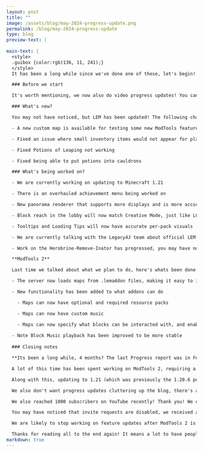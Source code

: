 ```yaml
---
layout: post
title: ""
image: /assets/blog/may-2024-progress-update.png
permalink: /blog/may-2024-progress-update
type: blog
preview-text: | 
  
main-text: | 
  <style>
  .guibox {color:rgb(136, 11, 241);}
  </style>
  It has been a long while since we've done one of these, let's begin!

  ### Before we start

  It's worth mentioning, we now also do video progress updates! You can find them here!

  ### What's new?

  You may not have noticed, but LEM has been updated! The following changes are now available:

  - A new custom map is available for testing some new ModTools features! Its Wuhu Town, you can find it in the Experimental Server

  - Fixed an issue where small inventory items would not appear for players who joined during the loading phase

  - Fixed Potions of Leaping not working

  - Fixed being able to put potions into cauldrons

  ### What's being worked on?

  - We are currently working on updating to Minecraft 1.21

  - There is an overhauled achievement menu being worked on

  - New panorama renderer that supports more displays and is more accurate (Thanks Dawn!)

  - Block reach in the lobby will now match Creative Mode, just like LCE

  - Tooltips and Loading Tips will now have accurate per-pack visuals

  - We are currently talking with the Legacy4J team about official LEM support and fixing all the issues it has on LEM. More information can be found on our FAQ.

  - Work on the Herobrine-Remove-Inator has progressed, you may have noticed that we have failed to remove Herobrine in the past few updates. We're working on it.

  **ModTools 2**

  Last time we talked about what we plan to do, here's whats been done!

  - The server now loads maps from .lemaddon files, making it easy to install mods

  - New functionality has been added to what addons can do

    - Maps can now have optional and required resource packs

    - Maps can now have custom music

    - Maps can now specify what blocks can be interacted with, and enable blocks that are disabled by default
  
  - Note Block Music playback has been improved to be more stable
  
  ### Closing notes

  **Its been a long while, 4 months? The last Progress report was in February!**

  A lot of this time has been spent working on ModTools 2, requiring a lot of technical changes to achive as the entire map loading system is getting rewritten to support the new features.

  Along with this, updating to 1.21 (which was previously the 1.20.6 port) has also included a lot of technical changes that wouldn't really fit a progress update.

  We also don't want progress updates cluttering up the blog, there's a chance we might make a separate page for it in the future.

  We also reached 1000 subscribers on YouTube recently! Thank you! We did a public event a few days ago to celebrate it, it went mostly well and it seemed like everyone there had a lot of fun.

  You may have noticed that invite requests are disabled, we received an extremely large amount of them a month ago, we won't give names but some people mentioned the project that resulted in the invite requests being flooded, to the point where its not humanly possible to read through them without just not working on the server instead. So we're changing plans.

  We are likely to stop working on feature updates after ModTools 2 is out and focus on just preparing the server for a public environment to release it a little sooner than expected. It is still going to be a while from now but it seems like this is better than spending time that we could use on this on making a new invite request system that can handle multiple people doing requests at once.

  Thanks for reading all to the end again! It means a lot to have people willing to read all of this and seeing all the people interested in the project, thank you!
markdown: true
---
```

